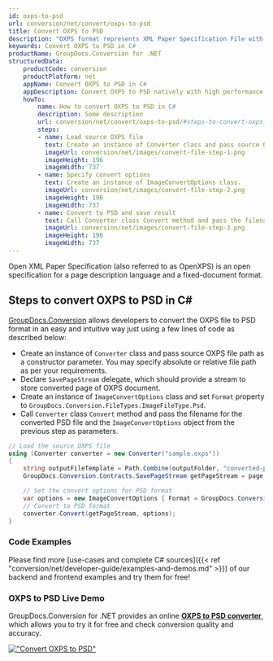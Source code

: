 ```yaml
---
id: oxps-to-psd
url: conversion/net/convert/oxps-to-psd
title: Convert OXPS to PSD
description: "OXPS format represents XML Paper Specification File with .oxps extension. Learn how to convert OXPS to PSD file programmatically in C# language using GroupDocs.Conversion for .NET library."
keywords: Convert OXPS to PSD in C#
productName: GroupDocs.Conversion for .NET
structuredData:
    productCode: conversion
    productPlatform: net
    appName: Convert OXPS to PSD in C#
    appDescription: Convert OXPS to PSD natively with high performance using C# language and server side GroupDocs.Conversion for .NET APIs, without the use of any software like Microsoft or Open Office.
    howTo:
        name: How to convert OXPS to PSD in C# 
        description: Some description
        url: conversion/net/convert/oxps-to-psd/#steps-to-convert-oxps-to-psd-in-c
        steps:
        - name: Load source OXPS file 
          text: Create an instance of Converter class and pass source OXPS file path as a constructor parameter. You may specify absolute or relative file path as per your requirements. 
          imageUrl: conversion/net/images/convert-file-step-1.png
          imageHeight: 196
          imageWidth: 737
        - name: Specify convert options 
          text: Create an instance of ImageConvertOptions class.
          imageUrl: conversion/net/images/convert-file-step-2.png
          imageHeight: 196
          imageWidth: 737
        - name: Convert to PSD and save result 
          text: Call Converter class Convert method and pass the filename for the converted HTML file and the ImageConvertOptions object from the previous step as parameters.
          imageUrl: conversion/net/images/convert-file-step-3.png
          imageHeight: 196
          imageWidth: 737
---
```


Open XML Paper Specification (also referred to as OpenXPS) is an open specification for a page description language and a fixed-document format.

## Steps to convert OXPS to PSD in C#

[GroupDocs.Conversion](https://products.groupdocs.com/conversion/net) allows developers to convert the OXPS file to PSD format in an easy and intuitive way just using a few lines of code as described below:

* Create an instance of `Converter` class and pass source OXPS file path as a constructor parameter. You may specify absolute or relative file path as per your requirements. 
* Declare `SavePageStream` delegate, which should provide a stream to store converted page of OXPS document.
* Create an instance of `ImageConvertOptions` class and set `Format` property to `GroupDocs.Conversion.FileTypes.ImageFileType.Psd`.
* Call `Converter` class `Convert` method and pass the filename for the converted PSD file and the `ImageConvertOptions` object from the previous step as parameters.

```csharp
// Load the source OXPS file
using (Converter converter = new Converter("sample.oxps"))
{
    string outputFileTemplate = Path.Combine(outputFolder, "converted-page-{0}.psd");
    GroupDocs.Conversion.Contracts.SavePageStream getPageStream = page => new FileStream(string.Format(outputFileTemplate, page), FileMode.Create);

    // Set the convert options for PSD format
    var options = new ImageConvertOptions { Format = GroupDocs.Conversion.FileTypes.ImageFileType.Psd };   
    // Convert to PSD format
    converter.Convert(getPageStream, options);
}
```

### Code Examples

Please find more [use-cases and complete C# sources]({{< ref "conversion/net/developer-guide/examples-and-demos.md" >}}) of our backend and frontend examples and try them for free!

### OXPS to PSD Live Demo

GroupDocs.Conversion for .NET provides an online [**OXPS to PSD converter**](https://products.groupdocs.app/conversion/oxps-to-psd), which allows you to try it for free and check conversion quality and accuracy.

[!["Convert OXPS to PSD"](conversion/net/images/convert-to-psd/convert-oxps-to-psd.png)](https://products.groupdocs.app/conversion/oxps-to-psd)